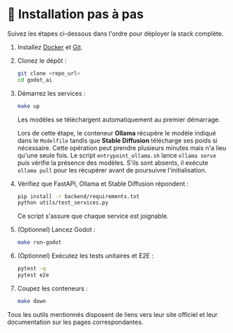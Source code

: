 # 🚀 Installation pas à pas

Suivez les étapes ci-dessous dans l'ordre pour déployer la stack complète.

1. Installez [Docker](https://docs.docker.com/get-docker/) et [Git](https://git-scm.com/).
2. Clonez le dépôt :
   ```bash
   git clone <repo_url>
   cd godot_ai
   ```
3. Démarrez les services :
   ```bash
   make up
   ```
   Les modèles se téléchargent automatiquement au premier démarrage.

   Lors de cette étape, le conteneur **Ollama** récupère le modèle indiqué dans
   le `Modelfile` tandis que **Stable Diffusion** télécharge ses poids si
   nécessaire. Cette opération peut prendre plusieurs minutes mais n'a lieu
   qu'une seule fois.
   Le script `entrypoint_ollama.sh` lance `ollama serve` puis vérifie la
   présence des modèles. S'ils sont absents, il exécute `ollama pull` pour les
   récupérer avant de poursuivre l'initialisation.
4. Vérifiez que FastAPI, Ollama et Stable Diffusion répondent :
   ```bash
   pip install -r backend/requirements.txt
   python utils/test_services.py
   ```
   Ce script s'assure que chaque service est joignable.
5. (Optionnel) Lancez Godot :
   ```bash
   make run-godot
   ```
6. (Optionnel) Exécutez les tests unitaires et E2E :
   ```bash
   pytest -q
   pytest e2e
   ```
7. Coupez les conteneurs :
   ```bash
   make down
   ```

Tous les outils mentionnés disposent de liens vers leur site officiel et leur documentation sur les pages correspondantes.
